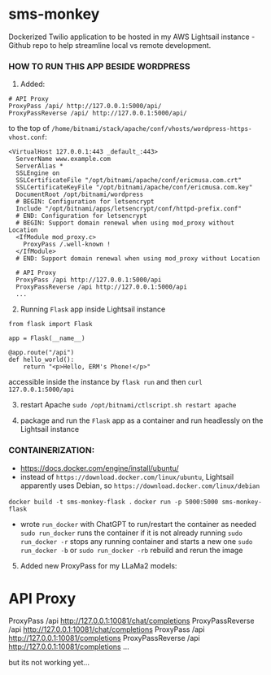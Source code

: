 # sms-monkey
Dockerized Twilio application to be hosted in my AWS Lightsail instance - Github repo to help streamline local vs remote development.


### HOW TO RUN THIS APP BESIDE WORDPRESS

1. Added:
```
# API Proxy
ProxyPass /api/ http://127.0.0.1:5000/api/
ProxyPassReverse /api/ http://127.0.0.1:5000/api/
```
to the top of `/home/bitnami/stack/apache/conf/vhosts/wordpress-https-vhost.conf`:
```
<VirtualHost 127.0.0.1:443 _default_:443>
  ServerName www.example.com
  ServerAlias *
  SSLEngine on
  SSLCertificateFile "/opt/bitnami/apache/conf/ericmusa.com.crt"
  SSLCertificateKeyFile "/opt/bitnami/apache/conf/ericmusa.com.key"
  DocumentRoot /opt/bitnami/wordpress
  # BEGIN: Configuration for letsencrypt
  Include "/opt/bitnami/apps/letsencrypt/conf/httpd-prefix.conf"
  # END: Configuration for letsencrypt
  # BEGIN: Support domain renewal when using mod_proxy without Location
  <IfModule mod_proxy.c>
    ProxyPass /.well-known !
  </IfModule>
  # END: Support domain renewal when using mod_proxy without Location

  # API Proxy
  ProxyPass /api http://127.0.0.1:5000/api
  ProxyPassReverse /api http://127.0.0.1:5000/api
  ...

```

2. Running `Flask` app inside Lightsail instance
```
from flask import Flask

app = Flask(__name__)

@app.route("/api")
def hello_world():
    return "<p>Hello, ERM's Phone!</p>"
```
   
accessible inside the instance by `flask run` and then `curl 127.0.0.1:5000/api`

3. restart Apache
`sudo /opt/bitnami/ctlscript.sh restart apache`


4. package and run the `Flask` app as a container and run headlessly on the Lightsail instance

### CONTAINERIZATION:
- https://docs.docker.com/engine/install/ubuntu/
- instead of `https://download.docker.com/linux/ubuntu`, Lightsail apparently uses Debian, so `https://download.docker.com/linux/debian`

`docker build -t sms-monkey-flask .`
`docker run -p 5000:5000 sms-monkey-flask`

- wrote `run_docker` with ChatGPT to run/restart the container as needed
`sudo run_docker` runs the container if it is not already running
`sudo run_docker -r` stops any running container and starts a new one
`sudo run_docker -b` or `sudo run_docker -rb` rebuild and rerun the image 


5. Added new ProxyPass for my LLaMa2 models:
  # API Proxy
  ProxyPass /api http://127.0.0.1:10081/chat/completions
  ProxyPassReverse /api http://127.0.0.1:10081/chat/completions
  ProxyPass /api http://127.0.0.1:10081/completions
  ProxyPassReverse /api http://127.0.0.1:10081/completions
  ...

  but its not working yet...